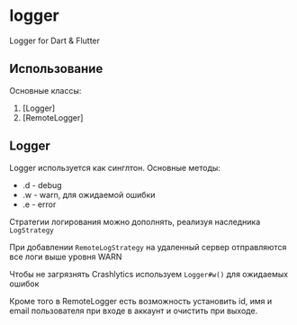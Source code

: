 # logger

Logger for Dart & Flutter

## Использование

Основные классы:
1. [Logger]
2. [RemoteLogger]

## Logger

Logger используется как синглтон. Основные методы:
* .d - debug
* .w - warn, для ожидаемой ошибки
* .e - error

Стратегии логирования можно дополнять, реализуя наследника `LogStrategy`

При добавлении `RemoteLogStrategy` на удаленный сервер отправляются все логи выше уровня WARN

Чтобы не загрязнять Crashlytics используем `Logger#w()` для ожидаемых ошибок

Кроме того в RemoteLogger есть возможность установить id, имя и email пользователя при входе в аккаунт и очистить при выходе.